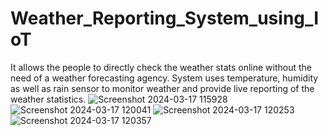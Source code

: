 # Weather_Reporting_System_using_IoT
It allows the people to directly check the weather stats online without the need of a weather forecasting agency. System uses temperature, humidity as well as rain sensor to monitor weather and provide live reporting of the weather statistics.
![Screenshot 2024-03-17 115928](https://github.com/Harshita0610/Weather_Reporting_System_using_IoT/assets/139630161/0b5404f0-9945-464d-aab6-002111a7a98c)
![Screenshot 2024-03-17 120041](https://github.com/Harshita0610/Weather_Reporting_System_using_IoT/assets/139630161/4b557591-d952-48c9-839f-df470338c51c)
![Screenshot 2024-03-17 120253](https://github.com/Harshita0610/Weather_Reporting_System_using_IoT/assets/139630161/015e08b0-1601-4a4b-8b66-c05d8531bd79)
![Screenshot 2024-03-17 120357](https://github.com/Harshita0610/Weather_Reporting_System_using_IoT/assets/139630161/d50007ff-8d22-4182-98eb-3f13ba1270f6)
